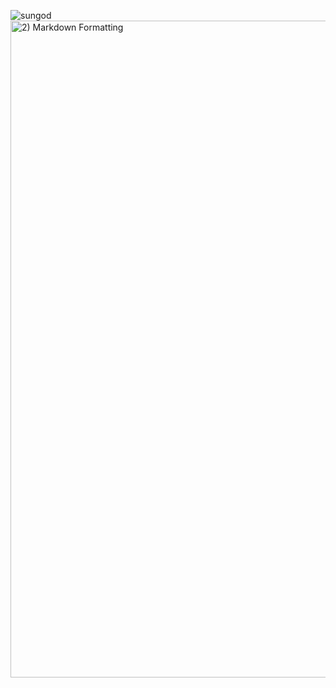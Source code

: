 ![sungod](https://user-images.githubusercontent.com/73847942/162289096-a6c94ad4-046c-46e9-afd9-9ee4d83c6b24.jpeg)
<img width="1051" alt="2) Markdown Formatting" src="https://user-images.githubusercontent.com/73847942/162290286-103a884b-c7ae-4ec0-aa56-fd794698f08c.png">
